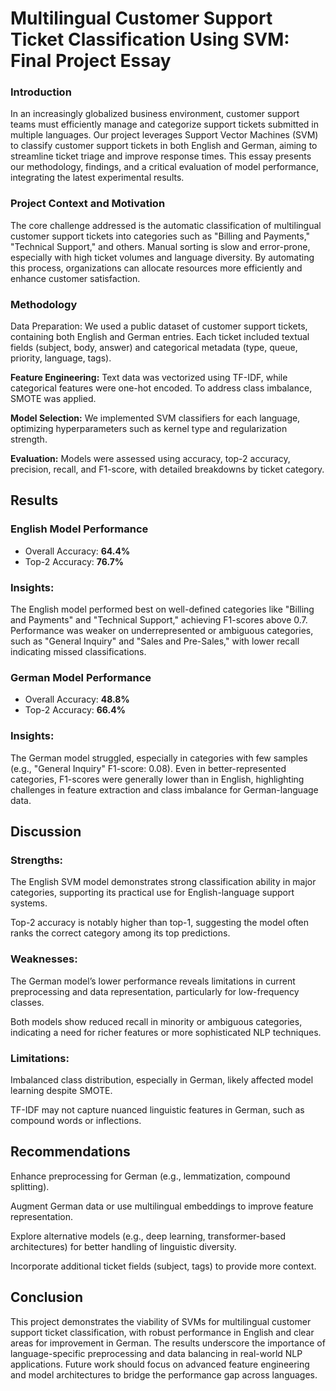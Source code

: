 # Multilingual Customer Support Ticket Classification Using SVM: Final Project Essay

### Introduction

In an increasingly globalized business environment, customer support teams must efficiently manage and categorize support tickets submitted in multiple languages. Our project leverages Support Vector Machines (SVM) to classify customer support tickets in both English and German, aiming to streamline ticket triage and improve response times. This essay presents our methodology, findings, and a critical evaluation of model performance, integrating the latest experimental results.

### Project Context and Motivation

The core challenge addressed is the automatic classification of multilingual customer support tickets into categories such as "Billing and Payments," "Technical Support," and others. Manual sorting is slow and error-prone, especially with high ticket volumes and language diversity. By automating this process, organizations can allocate resources more efficiently and enhance customer satisfaction.

### Methodology

Data Preparation: We used a public dataset of customer support tickets, containing both English and German entries. Each ticket included textual fields (subject, body, answer) and categorical metadata (type, queue, priority, language, tags).

**Feature Engineering:** Text data was vectorized using TF-IDF, while categorical features were one-hot encoded. To address class imbalance, SMOTE was applied.

**Model Selection:** We implemented SVM classifiers for each language, optimizing hyperparameters such as kernel type and regularization strength.

**Evaluation:** Models were assessed using accuracy, top-2 accuracy, precision, recall, and F1-score, with detailed breakdowns by ticket category.

## Results

### English Model Performance
- Overall Accuracy: **64.4%**
- Top-2 Accuracy: **76.7%**


### Insights:
The English model performed best on well-defined categories like "Billing and Payments" and "Technical Support," achieving F1-scores above 0.7. Performance was weaker on underrepresented or ambiguous categories, such as "General Inquiry" and "Sales and Pre-Sales," with lower recall indicating missed classifications.

### German Model Performance
- Overall Accuracy: **48.8%**
- Top-2 Accuracy: **66.4%**


### Insights:
The German model struggled, especially in categories with few samples (e.g., "General Inquiry" F1-score: 0.08). Even in better-represented categories, F1-scores were generally lower than in English, highlighting challenges in feature extraction and class imbalance for German-language data.

## Discussion

### Strengths:

The English SVM model demonstrates strong classification ability in major categories, supporting its practical use for English-language support systems.

Top-2 accuracy is notably higher than top-1, suggesting the model often ranks the correct category among its top predictions.

### Weaknesses:

The German model’s lower performance reveals limitations in current preprocessing and data representation, particularly for low-frequency classes.

Both models show reduced recall in minority or ambiguous categories, indicating a need for richer features or more sophisticated NLP techniques.

### Limitations:

Imbalanced class distribution, especially in German, likely affected model learning despite SMOTE.

TF-IDF may not capture nuanced linguistic features in German, such as compound words or inflections.

## Recommendations

Enhance preprocessing for German (e.g., lemmatization, compound splitting).

Augment German data or use multilingual embeddings to improve feature representation.

Explore alternative models (e.g., deep learning, transformer-based architectures) for better handling of linguistic diversity.

Incorporate additional ticket fields (subject, tags) to provide more context.

## Conclusion

This project demonstrates the viability of SVMs for multilingual customer support ticket classification, with robust performance in English and clear areas for improvement in German. The results underscore the importance of language-specific preprocessing and data balancing in real-world NLP applications. Future work should focus on advanced feature engineering and model architectures to bridge the performance gap across languages.
